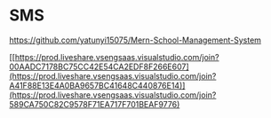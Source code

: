# SMS

https://github.com/yatunyi15075/Mern-School-Management-System

[[[https://prod.liveshare.vsengsaas.visualstudio.com/join?00AADC7178BC75CC42E54CA2EDF8F266E607](https://prod.liveshare.vsengsaas.visualstudio.com/join?A41F88E13E4A0BA9657BC41648C440876E14)](https://prod.liveshare.vsengsaas.visualstudio.com/join?589CA750C82C9578F71EA717F701BEAF9776)
](https://prod.liveshare.vsengsaas.visualstudio.com/join?0A44584B08BB8B0AADC0D440030D2BA252D1)
